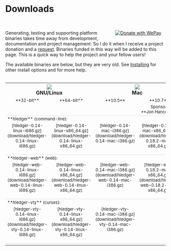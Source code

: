 # Downloads

<style>
table {
    margin:2em 0;
}
tr.heading td {
    border-top:thin solid #ddd;
}
td {
    vertical-align:top;
    font-size:small;
}
td a:link {
   color:#888;
}
td strong a:link {
   color:#000;
}
</style>

<br>
<a href="https://www.wepay.com/donate/hledger?ref=widget&utm_medium=widget&utm_campaign=donation"
   target="_blank" style="float:right;margin:1em;"
   ><img src="https://www.wepay.com/img/widgets/donate_with_wepay.png" alt="Donate with WePay" /></a>

Generating, testing and supporting platform binaries takes time away from development, documentation and project management.
So I do it when I receive a project donation and a [request](mailto:simon@joyful.com).
Binaries funded in this way will be added to this page.
This is a quick way to help the project and your fellow users!

The available binaries are below, but they are very old.
See [Installing](INSTALL.html) for other install options and for more help.

<table>
  <tr>
    <th width="40%" colspan=2><img src="images/linux.png" /><br />GNU/Linux</th>
    <th width="40%" colspan=2><img src="images/mac.png" border=0 /><br />Mac</th>
    <th width="20%"><img src="images/windows.png" border=0 /><br />Windows</th>
  </tr>
  <tr style="text-align:center; white-space:nowrap;">
    <td width="20%">**32-bit**</td>
    <td width="20%">**64-bit**</td>
    <td width="20%">**10.5**</td>
    <td width="20%">**10.7**</td>
    <td width="20%"></td>
  </tr>
  <tr style="text-align:center;">
    <td width="20%"></td>
    <td width="20%"></td>
    <td width="20%"></td>
    <td width="20%">Sponsor: **Jon&nbsp;Hancock**</td>
    <td width="20%"></td>
  </tr>

  <tr class="heading"><td colspan=5>**hledger** (command-line):</td></tr>
  <tr align="center">
    <td>
      [hledger-0.14-linux-i686.gz](download/hledger-0.14-linux-i686.gz)<br><br>
    </td>
    <td>
      [hledger-0.14-linux-x86_64.gz](download/hledger-0.14-linux-x86_64.gz)<br><br>
    </td>
    <td>
      [hledger-0.14-mac-i386.gz](download/hledger-0.14-mac-i386.gz)<br><br>
    </td>
    <td>
      [hledger-0.18.2-mac-x86_64.gz](download/hledger-0.18.2-mac-x86_64.gz)<br><br>
    </td>
    <td>
      [hledger-0.14-windows-i386.exe.zip](download/hledger-0.14-windows-i386.exe.zip)
    </td>
  </tr>

  <!-- <tr><td colspan=4>optional add-ons:</td></tr> -->
  <tr class="heading"><td colspan=5>**hledger-web** (web):</td></tr>
  <tr align="center">
    <td>
      [hledger-web-0.14-linux-i686.gz](download/hledger-web-0.14-linux-i686.gz)<br><br>
    </td>
    <td>
      [hledger-web-0.14-linux-x86_64.gz](download/hledger-web-0.14-linux-x86_64.gz)<br><br>
    </td>
    <td>
      [hledger-web-0.14-mac-i386.gz](download/hledger-web-0.14-mac-i386.gz)<br><br>
    </td>
    <td>
      [hledger-web-0.18.2-mac-x86_64.gz](download/hledger-web-0.18.2-mac-x86_64.gz)<br><br>
    </td>
    <td>
      [hledger-web-0.14-windows-i386.exe.zip](download/hledger-web-0.14-windows-i386.exe.zip)
    </td>
  </tr>

  <tr class="heading"><td colspan=5>**hledger-vty** (curses):</td></tr>
  <tr align="center">
    <td>
      [hledger-vty-0.14-linux-i686.gz](download/hledger-vty-0.14-linux-i686.gz)<br><br>
    </td>
    <td>
      [hledger-vty-0.14-linux-x86_64.gz](download/hledger-vty-0.14-linux-x86_64.gz)<br><br>
    </td>
    <td>
      [hledger-vty-0.14-mac-i386.gz](download/hledger-vty-0.14-mac-i386.gz)<br><br>
    </td>
    <td>
    </td>
    <td>
      not supported
    </td>
  </tr>

  <tr class="heading"><td colspan=5></td></tr>

  <!-- <tr class="heading"><td colspan=5>**hledger-chart** (pie chart generator):</td></tr> -->
  <!-- <tr align="center"> -->
  <!--   <td> -->
  <!--     <\!-- [hledger-chart-0.14-linux-i686.gz](download/hledger-chart-0.14-linux-i686.gz)<br><br> -\-> -->
  <!--     &nbsp; -->
  <!--   </td> -->
  <!--   <td> -->
  <!--     <\!-- [hledger-chart-0.14-linux-x86_64.gz](download/hledger-chart-0.14-linux-x86_64.gz)<br><br> -\-> -->
  <!--   </td> -->
  <!--   <td> -->
  <!--     <\!-- [hledger-chart-0.14-mac-i386.gz](download/hledger-chart-0.14-mac-i386.gz)<br><br> -\-> -->
  <!--   </td> -->
  <!--   <td> -->
  <!--   </td> -->
  <!--   <td> -->
  <!--   </td> -->
  <!-- </tr> -->

  <!-- <tr> -->
  <!--   <td colspan=2> -->
  <!--     Open a terminal window and go to your browser's download directory, then:   -->
  <!--     `$ gunzip hledger-*86*`   -->
  <!--     `$ mv hledger-*86* hledger`   -->
  <!--     `$ chmod +x hledger`   -->
  <!--     `$ ./hledger`   -->
  <!--   </td> -->
  <!--   <td> -->
  <!--     Double-click the downloaded file to decompress it.   -->
  <!--     Rename the decompressed file to "hledger".   -->
  <!--     Open a terminal window and go to your browser's download directory, then:   -->
  <!--     `$ chmod +x hledger`   -->
  <!--     Run it:   -->
  <!--     `$ ./hledger` -->
  <!--   </td> -->
  <!--   <td> -->
  <!--     Unzip it to (eg) your desktop.   -->
  <!--     Double-click on the unzipped file to run the web interface (the default behaviour on windows).   -->
  <!--     A security dialog may pop up, where you can choose whether other machines -->
  <!--     may access your hledger web interface. -->
  <!--   </td> -->
  <!-- </tr> -->

</table>

